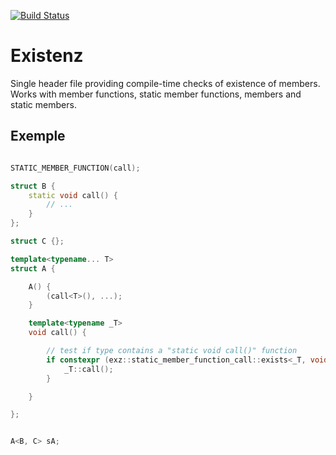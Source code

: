 [![Build Status](https://app.travis-ci.com/ThomasAUB/existenz.svg?branch=main)](https://travis-ci.com/ThomasAUB/existenz)



# Existenz


Single header file providing compile-time checks of existence of members.
Works with member functions, static member functions, members and static members.


## Exemple

```cpp

STATIC_MEMBER_FUNCTION(call);

struct B {
    static void call() {
        // ...
    }
};

struct C {};

template<typename... T>
struct A {

    A() {
        (call<T>(), ...);
    }

    template<typename _T>
    void call() {

        // test if type contains a "static void call()" function
        if constexpr (exz::static_member_function_call::exists<_T, void, void>()) {
            _T::call();
        }

    }

};


A<B, C> sA;


```
